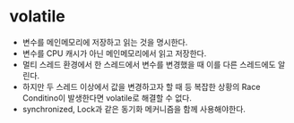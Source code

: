 # volatile

- 변수를 메인메모리에 저장하고 읽는 것을 명시한다.
- 변수를 CPU 캐시가 아닌 메인메모리에서 읽고 저장한다.
- 멀티 스레드 환경에서 한 스레드에서 변수를 변경했을 때 이를 다른 스레드에도 알린다.
- 하지만 두 스레드 이상에서 값을 변경하고자 할 때 등 복잡한 상황의 Race Conditino이 발생한다면 volatile로 해결할 수 없다.
- synchronized, Lock과 같은 동기화 메커니즘을 함께 사용해야한다.

